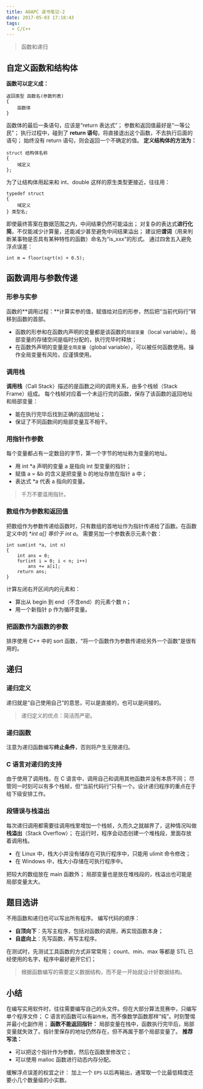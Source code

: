 ```yaml
---
title: AOAPC 读书笔记-2
date: 2017-05-03 17:18:43
tags:
  - C/C++
---
```

> 函数和递归

## 自定义函数和结构体
**函数可以定义成：**
```
返回类型 函数名(参数列表) 
{
    函数体
}
```
函数体的最后一条语句，应该是“return 表达式”；
参数和返回值最好是“一等公民”；
执行过程中，碰到了 **return 语句**，将直接退出这个函数，不去执行后面的语句；
始终没有 return 语句，则会返回一个不确定的值。
**定义结构体的方法为：**
```
struct 结构体名称 
{
    域定义
};
```
<!--more-->
为了让结构体用起来和 int、double 这样的原生类型更接近，往往用：
```
typedef struct 
{
    域定义
} 类型名;
```
即使最终答案在数据范围之内，中间结果仍然可能溢出；
对复杂的表达式**进行化简**，不仅能减少计算量，还能减少甚至避免中间结果溢出；
建议把**谓词**（用来判断某事物是否具有某种特性的函数）命名为“is_xxx”的形式。
通过四舍五入避免浮点误差：
```
int m = floor(sqrt(n) + 0.5);
```
## 函数调用与参数传递
### 形参与实参
函数的**调用过程：**计算实参的值，赋值给对应的形参，然后把“当前代码行”转移到函数的首部。
* 函数的形参和在函数内声明的变量都是该函数的`局部变量`（local variable）。局部变量的存储空间是临时分配的，执行完毕时释放；
* 在函数外声明的变量是`全局变量`（global variable），可以被任何函数使用。操作全局变量有风险，应谨慎使用。

### 调用栈
**调用栈**（Call Stack）描述的是函数之间的调用关系，由多个栈帧（Stack Frame）组成。
每个栈帧对应着一个未运行完的函数，保存了该函数的返回地址和局部变量：
* 能在执行完毕后找到正确的返回地址；
* 保证了不同函数间的局部变量互不相干。

### 用指针作参数
每个变量都占有一定数目的字节，第一个字节的地址称为变量的地址。
* 用 int *a 声明的变量 a 是指向 int 型变量的指针；
* 赋值 a = &b 的含义是把变量 b 的地址存放在指针 a 中；
* 表达式 *a 代表 a 指向的变量。

> 千万不要滥用指针。

### 数组作为参数和返回值
把数组作为参数传递给函数时，只有数组的首地址作为指针传递给了函数。在函数定义中的 **int a[] 等价于 int *a**。
需要另加一个参数表示元素个数：
```
int sum(int *a, int n)
{
    int ans = 0;
    for(int i = 0; i < n; i++)
        ans += a[i];
    return ans;
}
```
计算左闭右开区间内的元素和：
* 算出从 begin 到 end（不含end）的元素个数 n；
* 用一个新指针 p 作为循环变量。

### 把函数作为函数的参数
排序使用 C++ 中的 sort 函数，“将一个函数作为参数传递给另外一个函数”是很有用的。
## 递归
### 递归定义
递归就是“自己使用自己”的意思，可以是直接的，也可以是间接的。
> 递归定义的优点：简洁而严密。

### 递归函数
注意为递归函数编写**终止条件**，否则将产生无限递归。
### C 语言对递归的支持
由于使用了调用栈，在 C 语言中，调用自己和调用其他函数并没有本质不同；
尽管同一时刻可以有多个栈帧，但“当前代码行”只有一个。设计递归程序的重点在于给下级安排工作。
### 段错误与栈溢出
每次递归调用都需要往调用栈里增加一个栈帧，久而久之就越界了，这种情况叫做**栈溢出**（Stack Overflow）；
在运行时，程序会动态创建一个堆栈段，里面存放着调用栈。
* 在 Linux 中，栈大小并没有储存在可执行程序中，只能用 ulimit 命令修改；
* 在 Windows 中，栈大小存储在可执行程序中。

把较大的数组放在 main 函数外；
局部变量也是放在堆栈段的，栈溢出也可能是局部变量太大。
## 题目选讲
不用函数和递归也可以写出所有程序。
编写代码的顺序：
* **自顶向下**：先写主程序，包括对函数的调用，再实现函数本身；
* **自底向上**：先写函数，再写主程序。

在测试时，先测试工具函数的方式非常常用；
count、min、max 等都是 STL 已经使用的名字，程序中最好避开它们；
> 根据函数编写的需要定义数据结构，而不是一开始就设计好数据结构。

## 小结
在编写实用软件时，往往需要编写自己的头文件。但在大部分算法竞赛中，只编写单个程序文件；
C 语言的函数可以有`副作用`，而不像数学函数那样“纯”。时刻警惕并最小化副作用；
**函数不能返回指针：**
局部变量在栈中，函数执行完毕后，局部变量就失效了。指针里保存的地址仍然存在，但不再属于那个局部变量了。
**推荐写法：**
* 可以把这个指针作为参数，然后在函数里修改它；
* 可以使用 malloc 函数进行动态内存分配。

缓解浮点误差的权宜之计：
加上一个 `EPS` 以后再输出，通常取一个比最低精度还要小几个数量级的小实数。
